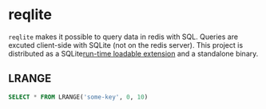 # reqlite

`reqlite` makes it possible to query data in redis with SQL.
Queries are excuted client-side with SQLite (not on the redis server).
This project is distributed as a SQLite[run-time loadable extension](https://www.sqlite.org/loadext.html) and a standalone binary.

## LRANGE

```sql
SELECT * FROM LRANGE('some-key', 0, 10)
```
